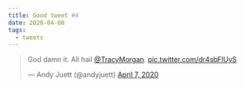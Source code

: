```yaml
---
title: Good tweet #4
date: 2020-04-08
tags:
  - tweets
---
```

<blockquote class="twitter-tweet"><p lang="en" dir="ltr">God damn it. All hail <a href="https://twitter.com/TracyMorgan?ref_src=twsrc%5Etfw">@TracyMorgan</a>. <a href="https://t.co/dr4sbFlUyS">pic.twitter.com/dr4sbFlUyS</a></p>&mdash; Andy Juett (@andyjuett) <a href="https://twitter.com/andyjuett/status/1247534696596029441?ref_src=twsrc%5Etfw">April 7, 2020</a></blockquote> <script async src="https://platform.twitter.com/widgets.js" charset="utf-8"></script>